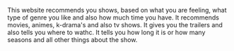 This website recommends you shows, based on what you are feeling, what type of genre you like and also how much time you have. It recommends movies, animes, k-drama's and also tv shows. It gives you the trailers and also tells you where to wathc. It tells you how long it is or how many seasons and all other things about the show.
